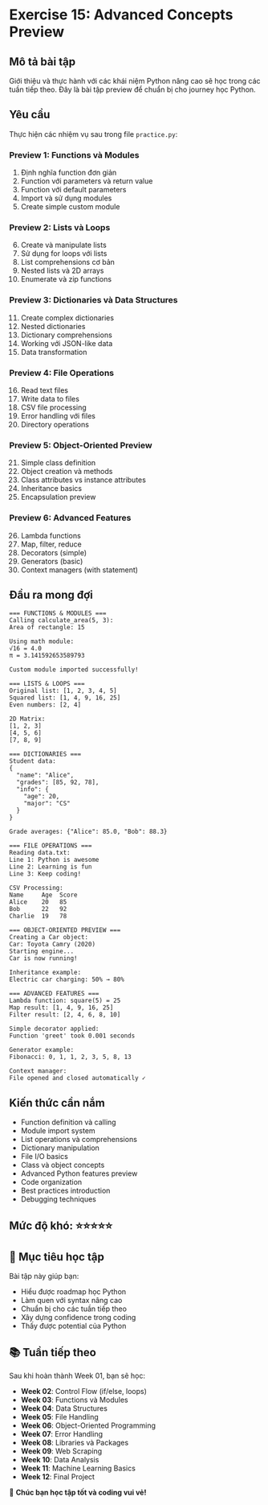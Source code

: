 # Exercise 15: Advanced Concepts Preview

## Mô tả bài tập

Giới thiệu và thực hành với các khái niệm Python nâng cao sẽ học trong các tuần tiếp theo. Đây là bài tập preview để chuẩn bị cho journey học Python.

## Yêu cầu

Thực hiện các nhiệm vụ sau trong file `practice.py`:

### Preview 1: Functions và Modules

1. Định nghĩa function đơn giản
2. Function với parameters và return value
3. Function với default parameters
4. Import và sử dụng modules
5. Create simple custom module

### Preview 2: Lists và Loops

6. Create và manipulate lists
7. Sử dụng for loops với lists
8. List comprehensions cơ bản
9. Nested lists và 2D arrays
10. Enumerate và zip functions

### Preview 3: Dictionaries và Data Structures

11. Create complex dictionaries
12. Nested dictionaries
13. Dictionary comprehensions
14. Working với JSON-like data
15. Data transformation

### Preview 4: File Operations

16. Read text files
17. Write data to files
18. CSV file processing
19. Error handling với files
20. Directory operations

### Preview 5: Object-Oriented Preview

21. Simple class definition
22. Object creation và methods
23. Class attributes vs instance attributes
24. Inheritance basics
25. Encapsulation preview

### Preview 6: Advanced Features

26. Lambda functions
27. Map, filter, reduce
28. Decorators (simple)
29. Generators (basic)
30. Context managers (with statement)

## Đầu ra mong đợi

```
=== FUNCTIONS & MODULES ===
Calling calculate_area(5, 3):
Area of rectangle: 15

Using math module:
√16 = 4.0
π = 3.141592653589793

Custom module imported successfully!

=== LISTS & LOOPS ===
Original list: [1, 2, 3, 4, 5]
Squared list: [1, 4, 9, 16, 25]
Even numbers: [2, 4]

2D Matrix:
[1, 2, 3]
[4, 5, 6]
[7, 8, 9]

=== DICTIONARIES ===
Student data:
{
  "name": "Alice",
  "grades": [85, 92, 78],
  "info": {
    "age": 20,
    "major": "CS"
  }
}

Grade averages: {"Alice": 85.0, "Bob": 88.3}

=== FILE OPERATIONS ===
Reading data.txt:
Line 1: Python is awesome
Line 2: Learning is fun
Line 3: Keep coding!

CSV Processing:
Name     Age  Score
Alice    20   85
Bob      22   92
Charlie  19   78

=== OBJECT-ORIENTED PREVIEW ===
Creating a Car object:
Car: Toyota Camry (2020)
Starting engine...
Car is now running!

Inheritance example:
Electric car charging: 50% → 80%

=== ADVANCED FEATURES ===
Lambda function: square(5) = 25
Map result: [1, 4, 9, 16, 25]
Filter result: [2, 4, 6, 8, 10]

Simple decorator applied:
Function 'greet' took 0.001 seconds

Generator example:
Fibonacci: 0, 1, 1, 2, 3, 5, 8, 13

Context manager:
File opened and closed automatically ✓
```

## Kiến thức cần nắm

- Function definition và calling
- Module import system
- List operations và comprehensions
- Dictionary manipulation
- File I/O basics
- Class và object concepts
- Advanced Python features preview
- Code organization
- Best practices introduction
- Debugging techniques

## Mức độ khó: ⭐⭐⭐⭐⭐

## 🎯 Mục tiêu học tập

Bài tập này giúp bạn:

- Hiểu được roadmap học Python
- Làm quen với syntax nâng cao
- Chuẩn bị cho các tuần tiếp theo
- Xây dựng confidence trong coding
- Thấy được potential của Python

## 📚 Tuần tiếp theo

Sau khi hoàn thành Week 01, bạn sẽ học:

- **Week 02**: Control Flow (if/else, loops)
- **Week 03**: Functions và Modules
- **Week 04**: Data Structures
- **Week 05**: File Handling
- **Week 06**: Object-Oriented Programming
- **Week 07**: Error Handling
- **Week 08**: Libraries và Packages
- **Week 09**: Web Scraping
- **Week 10**: Data Analysis
- **Week 11**: Machine Learning Basics
- **Week 12**: Final Project

🚀 **Chúc bạn học tập tốt và coding vui vẻ!**
